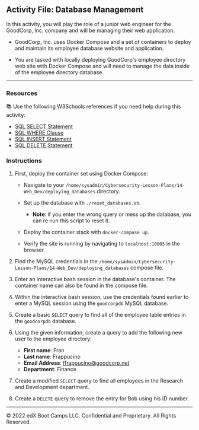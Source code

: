 ## Activity File: Database Management

In this activity, you will play the role of a junior web engineer for the GoodCorp, Inc. company and will be managing their web application.

- GoodCorp, Inc. uses Docker Compose and a set of containers to deploy and maintain its employee database website and application.

- You are tasked with locally deploying GoodCorp's employee directory web site with Docker Compose and will need to manage the data inside of the employee directory database.

---

### Resources

:books: Use the following W3Schools references if you need help during this activity:

- [SQL SELECT Statement](https://www.w3schools.com/sql/sql_select.asp)
- [SQL WHERE Clause](https://www.w3schools.com/sql/sql_where.asp)
- [SQL INSERT Statement](https://www.w3schools.com/sql/sql_insert.asp)
- [SQL DELETE Statement](https://www.w3schools.com/sql/sql_delete.asp)

### Instructions

1. First, deploy the container set using Docker Compose:

    - Navigate to your `/home/sysadmin/Cybersecurity-Lesson-Plans/14-Web_Dev/deploying_databases` directory. 

    - Set up the database with `./reset_databases.sh`.

      - **Note**: if you enter the wrong query or mess up the database, you can re-run this script to reset it.

    - Deploy the container stack with `docker-compose up`.

    - Verify the site is running by navigating to `localhost:10005` in the browser.

2. Find the MySQL credentials in the `/home/sysadmin/Cybersecurity-Lesson-Plans/14-Web_Dev/deploying_databases` compose file.

3. Enter an interactive bash session in the database's container. The container name can also be found in the compose file.

4. Within the interactive bash session, use the credentials found earlier to enter a MySQL session using the `goodcorpdb` MySQL database.

5. Create a basic `SELECT` query to find all of the employee table entries in the `goodcorpdb` database.

6. Using the given information, create a query to add the following new user to the employee directory:

    - **First name**: Fran
    - **Last name**: Frappucino
    - **Email Address**: ffrappucino@goodcorp.net
    - **Department**: Finance

7. Create a modified `SELECT` query to find all employees in the Research and Development department.

8. Create a `DELETE` query to remove the entry for Bob using his ID number.

---

© 2022 edX Boot Camps LLC. Confidential and Proprietary. All Rights Reserved.